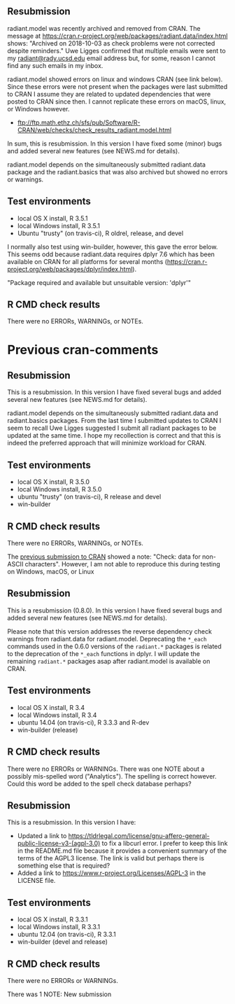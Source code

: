 ## Resubmission

radiant.model was recently archived and removed from CRAN. The message at https://cran.r-project.org/web/packages/radiant.data/index.html shows: "Archived on 2018-10-03 as check problems were not corrected despite reminders." Uwe Ligges confirmed that multiple emails were sent to my radiant@rady.ucsd.edu email address but, for some, reason I cannot find any such emails in my inbox.

radiant.model showed errors on linux and windows CRAN (see link below). Since these errors were not present when the packages were last submitted to CRAN I assume they are related to updated dependencies that were posted to CRAN since then. I cannot replicate these errors on macOS, linux, or Windows however.

* ftp://ftp.math.ethz.ch/sfs/pub/Software/R-CRAN/web/checks/check_results_radiant.model.html

In sum, this is resubmission. In this version I have fixed some (minor) bugs and added several new features (see NEWS.md for details).

radiant.model depends on the simultaneously submitted radiant.data package and the radiant.basics that was also archived but showed no errors or warnings. 

## Test environments

* local OS X install, R 3.5.1
* local Windows install, R 3.5.1
* Ubuntu "trusty" (on travis-ci), R oldrel, release, and devel

I normally also test using win-builder, however, this gave the error below. This seems odd because radiant.data requires dplyr 7.6 which has been available on CRAN for all platforms for several months (https://cran.r-project.org/web/packages/dplyr/index.html). 

"Package required and available but unsuitable version: 'dplyr'"

## R CMD check results

There were no ERRORs, WARNINGs, or NOTEs. 


# Previous cran-comments

## Resubmission

This is a resubmission. In this version I have fixed several bugs and added several new features (see NEWS.md for details).

radiant.model depends on the simultaneously submitted radiant.data and radiant.basics packages. From the last time I submitted updates to CRAN I seem to recall Uwe Ligges suggested I submit all radiant packages to be updated at the same time. I hope my recollection is correct and that this is indeed the preferred approach that will minimize workload for CRAN.

## Test environments

* local OS X install, R 3.5.0
* local Windows install, R 3.5.0
* ubuntu "trusty" (on travis-ci), R release and devel
* win-builder

## R CMD check results

There were no ERRORs, WARNINGs, or NOTEs.

The [previous submission to CRAN](https://cran.rstudio.com/web/checks/check_results_radiant.model.html) showed a note: "Check: data for non-ASCII characters". However, I am not able to reproduce this during testing on Windows, macOS, or Linux

## Resubmission

This is a resubmission (0.8.0). In this version I have fixed several bugs and added 
several new features (see NEWS.md for details).

Please note that this version addresses the reverse dependency check warnings from radiant.data for radiant.model. Deprecating the `*_each` commands used in the 0.6.0 versions of the `radiant.*` packages is related to the deprecation of the `*_each` functions in dplyr. I will update the remaining `radiant.*` packages asap after radiant.model is available on CRAN.

## Test environments

* local OS X install, R 3.4
* local Windows install, R 3.4
* ubuntu 14.04 (on travis-ci), R 3.3.3 and R-dev
* win-builder (release)

## R CMD check results

There were no ERRORs or WARNINGs. There was one NOTE about a possibly mis-spelled word ("Analytics"). The spelling is correct however. Could this word be added to the spell check database perhaps?

## Resubmission

This is a resubmission. In this version I have:

* Updated a link to https://tldrlegal.com/license/gnu-affero-general-public-license-v3-(agpl-3.0) to fix a libcurl error. I prefer to keep this link in the README.md file because it provides a convenient summary of the terms of the AGPL3 license. The link is valid but perhaps there is something else that is required?
* Added a link to  https://www.r-project.org/Licenses/AGPL-3 in the LICENSE file.

## Test environments

* local OS X install, R 3.3.1
* local Windows install, R 3.3.1
* ubuntu 12.04 (on travis-ci), R 3.3.1
* win-builder (devel and release)

## R CMD check results

There were no ERRORs or WARNINGs.

There was 1 NOTE: New submission

